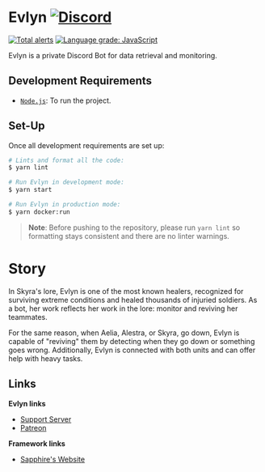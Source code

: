 # Evlyn [![Discord](https://discordapp.com/api/guilds/254360814063058944/embed.png)](https://join.skyra.pw)

[![Total alerts](https://img.shields.io/lgtm/alerts/g/kyranet/Evlyn.svg?logo=lgtm&logoWidth=18)](https://lgtm.com/projects/g/kyranet/Evlyn/alerts/)
[![Language grade: JavaScript](https://img.shields.io/lgtm/grade/javascript/g/kyranet/Evlyn.svg?logo=lgtm&logoWidth=18)](https://lgtm.com/projects/g/kyranet/Evlyn/context:javascript)

Evlyn is a private Discord Bot for data retrieval and monitoring.

## Development Requirements

-   [`Node.js`]: To run the project.

[`node.js`]: https://nodejs.org/en/download/current/

## Set-Up

Once all development requirements are set up:

```bash
# Lints and format all the code:
$ yarn lint

# Run Evlyn in development mode:
$ yarn start

# Run Evlyn in production mode:
$ yarn docker:run
```

> **Note**: Before pushing to the repository, please run `yarn lint` so formatting stays consistent and there are no
> linter warnings.

# Story

In Skyra's lore, Evlyn is one of the most known healers, recognized for surviving extreme conditions and healed
thousands of injuried soldiers. As a bot, her work reflects her work in the lore: monitor and reviving her teammates.

For the same reason, when Aelia, Alestra, or Skyra, go down, Evlyn is capable of "reviving" them by detecting when they
go down or something goes wrong. Additionally, Evlyn is connected with both units and can offer help with heavy tasks.

## Links

**Evlyn links**

-   [Support Server](https://join.skyra.pw)
-   [Patreon](https://donate.skyra.pw/patreon)

**Framework links**

-   [Sapphire's Website](https://sapphirejs.com/)
